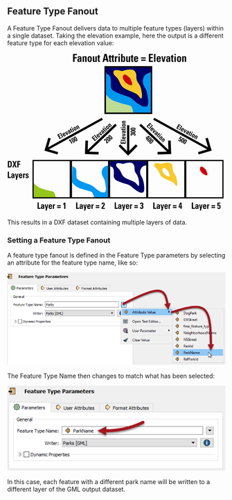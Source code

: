 ## Feature Type Fanout ##

A Feature Type Fanout delivers data to multiple feature types (layers) within a single dataset. Taking the elevation example, here the output is a different feature type for each elevation value:

![](./Images/Img3.013.FeatureTypeFanoutDiagram.png)

This results in a DXF dataset containing multiple layers of data.

### Setting a Feature Type Fanout ###

A feature type fanout is defined in the Feature Type parameters by selecting an attribute for the feature type name, like so:

![](./Images/Img3.014.SettingFeatureTypeFanout.png)

The Feature Type Name then changes to match what has been selected:

![](./Images/Img3.015.FeatureTypeFanoutFTName.png)

In this case, each feature with a different park name will be written to a different layer of the GML output dataset.



